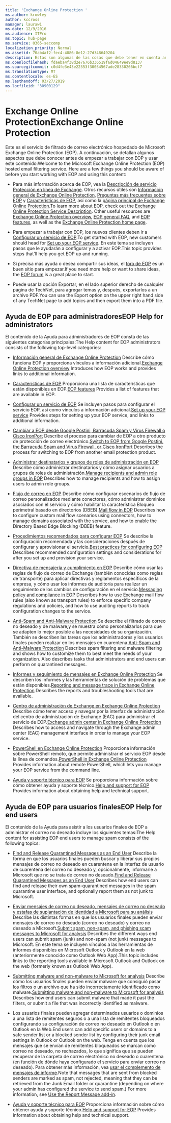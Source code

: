 ```yaml
---
title: 'Exchange Online Protection '
ms.author: krowley
author: kccross
manager: laurawi
ms.date: 12/9/2016
ms.audience: ITPro
ms.topic: hub-page
ms.service: O365-seccomp
localization_priority: Normal
ms.assetid: 70ab4af2-fec4-4886-8e12-27d348649204
description: Estas son algunas de las cosas que debe tener en cuenta antes de empezar a trabajar con EOP.
ms.openlocfilehash: fdaeba4f38d2e7676b336519f6d04649ee9d8137
ms.sourcegitcommit: c0d4fe3e43e22353f30034567ade28330266bcf7
ms.translationtype: MT
ms.contentlocale: es-ES
ms.lasthandoff: 03/27/2019
ms.locfileid: "30900129"
---
```

# <a name="exchange-online-protection"></a><span data-ttu-id="b7075-103">Exchange Online Protection</span><span class="sxs-lookup"><span data-stu-id="b7075-103">Exchange Online Protection</span></span> 

<span data-ttu-id="b7075-p101">Este es el servicio de filtrado de correo electrónico hospedado de Microsoft Exchange Online Protection (EOP). A continuación, se detallan algunos aspectos que debe conocer antes de empezar a trabajar con EOP y usar este contenido:</span><span class="sxs-lookup"><span data-stu-id="b7075-p101">Welcome to the Microsoft Exchange Online Protection (EOP) hosted email filtering service. Here are a few things you should be aware of before you start working with EOP and using this content:</span></span>
  
- <span data-ttu-id="b7075-p102">Para más información acerca de EOP, vea la [Descripción de servicio Protección en línea de Exchange](https://go.microsoft.com/fwlink/p/?LinkId=320619). Otros recursos útiles son [Información general de Exchange Online Protection](exchange-online-protection-overview.md), [Preguntas más frecuentes sobre EOP](eop-general-faq.md) y [Características de EOP](eop-features.md), así como la [página principal de Exchange Online Protection](https://go.microsoft.com/fwlink/?LinkId=279912).</span><span class="sxs-lookup"><span data-stu-id="b7075-p102">To learn more about EOP, check out the [Exchange Online Protection Service Description](https://go.microsoft.com/fwlink/p/?LinkId=320619). Other useful resources are [Exchange Online Protection overview](exchange-online-protection-overview.md), [EOP general FAQ](eop-general-faq.md), and [EOP features](eop-features.md), as well as the [Exchange Online Protection home page](https://go.microsoft.com/fwlink/?LinkId=279912).</span></span>
    
- <span data-ttu-id="b7075-108">Para empezar a trabajar con EOP, los nuevos clientes deben ir a [Configurar un servicio de EOP](set-up-your-eop-service.md).</span><span class="sxs-lookup"><span data-stu-id="b7075-108">To get started with EOP, new customers should head for [Set up your EOP service](set-up-your-eop-service.md).</span></span> <span data-ttu-id="b7075-109">En este tema se incluyen pasos que le ayudarán a configurar y a activar EOP.</span><span class="sxs-lookup"><span data-stu-id="b7075-109">This topic provides steps that'll help you get EOP up and running.</span></span> 
    
- <span data-ttu-id="b7075-110">Si precisa más ayuda o desea compartir sus ideas, el [foro de EOP](https://go.microsoft.com/fwlink/?LinkId=285351) es un buen sitio para empezar.</span><span class="sxs-lookup"><span data-stu-id="b7075-110">If you need more help or want to share ideas, the [EOP forum](https://go.microsoft.com/fwlink/?LinkId=285351) is a great place to start.</span></span> 
    
- <span data-ttu-id="b7075-111">Puede usar la opción Exportar, en el lado superior derecho de cualquier página de TechNet, para agregar temas y, después, exportarlos a un archivo PDF.</span><span class="sxs-lookup"><span data-stu-id="b7075-111">You can use the Export option on the upper right hand side of any TechNet page to add topics and then export them into a PDF file.</span></span> 
    
## <a name="eop-help-for-administrators"></a><span data-ttu-id="b7075-112">Ayuda de EOP para administradores</span><span class="sxs-lookup"><span data-stu-id="b7075-112">EOP Help for administrators</span></span>

<span data-ttu-id="b7075-113">El contenido de la Ayuda para administradores de EOP consta de las siguientes categorías principales:</span><span class="sxs-lookup"><span data-stu-id="b7075-113">The Help content for EOP administrators consists of the following top-level categories:</span></span>
  
- <span data-ttu-id="b7075-114">[Información general de Exchange Online Protection](exchange-online-protection-overview.md) Describe cómo funciona EOP y proporciona vínculos a información adicional.</span><span class="sxs-lookup"><span data-stu-id="b7075-114">[Exchange Online Protection overview](exchange-online-protection-overview.md) Introduces how EOP works and provides links to additional information.</span></span> 
    
- <span data-ttu-id="b7075-115">[Características de EOP](eop-features.md) Proporciona una lista de características que están disponibles en EOP.</span><span class="sxs-lookup"><span data-stu-id="b7075-115">[EOP features](eop-features.md) Provides a list of features that are available in EOP.</span></span> 
    
- <span data-ttu-id="b7075-116">[Configurar un servicio de EOP](set-up-your-eop-service.md) Se incluyen pasos para configurar el servicio EOP, así como vínculos a información adicional.</span><span class="sxs-lookup"><span data-stu-id="b7075-116">[Set up your EOP service](set-up-your-eop-service.md) Provides steps for setting up your EOP service, and links to additional information.</span></span> 
    
- <span data-ttu-id="b7075-117">[Cambiar a EOP desde Google Postini, Barracuda Spam y Virus Firewall o Cisco IronPort](switch-to-eop-from-google-postini-the-barracuda-spam-and-virus-firewall-or-cisco.md) Describe el proceso para cambiar de EOP a otro producto de protección de correo electrónico.</span><span class="sxs-lookup"><span data-stu-id="b7075-117">[Switch to EOP from Google Postini, the Barracuda Spam and Virus Firewall, or Cisco IronPort](switch-to-eop-from-google-postini-the-barracuda-spam-and-virus-firewall-or-cisco.md) Describes the process for switching to EOP from another email protection product.</span></span> 
    
- <span data-ttu-id="b7075-118">[Administrar destinatarios y grupos de roles de administración en EOP](manage-recipients-and-admin-role-groups-in-eop.md) Describe cómo administrar destinatarios y cómo asignar usuarios a grupos de roles de administración.</span><span class="sxs-lookup"><span data-stu-id="b7075-118">[Manage recipients and admin role groups in EOP](manage-recipients-and-admin-role-groups-in-eop.md) Describes how to manage recipients and how to assign users to admin role groups.</span></span> 
    
- <span data-ttu-id="b7075-119">[Flujo de correo en EOP](mail-flow-in-eop.md) Describe cómo configurar escenarios de flujo de correo personalizados mediante conectores, cómo administrar dominios asociados con el servicio y cómo habilitar la característica Bloqueo perimetral basado en directorios (DBEB).</span><span class="sxs-lookup"><span data-stu-id="b7075-119">[Mail flow in EOP](mail-flow-in-eop.md) Describes how to configure custom mail flow scenarios using connectors, how to manage domains associated with the service, and how to enable the Directory Based Edge Blocking (DBEB) feature.</span></span> 
    
- <span data-ttu-id="b7075-120">[Procedimientos recomendados para configurar EOP](best-practices-for-configuring-eop.md) Se describe la configuración recomendada y las consideraciones después de configurar y aprovisionar el servicio.</span><span class="sxs-lookup"><span data-stu-id="b7075-120">[Best practices for configuring EOP](best-practices-for-configuring-eop.md) Describes recommended configuration settings and considerations for after you set up and provision your service.</span></span> 
    
- <span data-ttu-id="b7075-121">[Directiva de mensajería y cumplimiento en EOP](messaging-policy-and-compliance-in-eop.md) Describe cómo usar las reglas de flujo de correo de Exchange (también conocidas como reglas de transporte) para aplicar directivas y reglamentos específicos de la empresa, y cómo usar los informes de auditoría para realizar un seguimiento de los cambios de configuración en el servicio.</span><span class="sxs-lookup"><span data-stu-id="b7075-121">[Messaging policy and compliance in EOP](messaging-policy-and-compliance-in-eop.md) Describes how to use Exchange mail flow rules (also known as transport rules) to enforce specific company regulations and policies, and how to use auditing reports to track configuration changes to the service.</span></span> 
    
- <span data-ttu-id="b7075-p104">[Anti-Spam and Anti-Malware Protection](http://technet.microsoft.com/library/93c6c227-7442-4293-b64d-ec8f15c928db.aspx) Se describe el filtrado de correo no deseado y de malware,y se muestra cómo personalizarlos para que se adapten lo mejor posible a las necesidades de su organización. También se describen las tareas que los administradores y los usuarios finales pueden realizar en los mensajes en cuarentena.</span><span class="sxs-lookup"><span data-stu-id="b7075-p104">[Anti-Spam and Anti-Malware Protection](http://technet.microsoft.com/library/93c6c227-7442-4293-b64d-ec8f15c928db.aspx) Describes spam filtering and malware filtering and shows how to customize them to best meet the needs of your organization. Also describes tasks that administrators and end users can perform on quarantined messages.</span></span> 
    
- <span data-ttu-id="b7075-124">[Informes y seguimiento de mensajes en Exchange Online Protection](reporting-and-message-trace-in-exchange-online-protection.md) Se describen los informes y las herramientas de solución de problemas que están disponibles.</span><span class="sxs-lookup"><span data-stu-id="b7075-124">[Reporting and message trace in Exchange Online Protection](reporting-and-message-trace-in-exchange-online-protection.md) Describes the reports and troubleshooting tools that are available.</span></span> 
    
- <span data-ttu-id="b7075-125">[Centro de administración de Exchange en Exchange Online Protection](../exchange-admin-center-in-exchange-online-protection-eop.md) Describe cómo tener acceso y navegar por la interfaz de administración del centro de administración de Exchange (EAC) para administrar el servicio de EOP.</span><span class="sxs-lookup"><span data-stu-id="b7075-125">[Exchange admin center in Exchange Online Protection ](../exchange-admin-center-in-exchange-online-protection-eop.md) Describes how to access and navigate through the Exchange admin center (EAC) management interface in order to manage your EOP service.</span></span> 
    
- <span data-ttu-id="b7075-126">[PowerShell en Exchange Online Protection](http://technet.microsoft.com/library/f7918a88-774a-405e-945b-bc2f5ee9f748.aspx) Proporciona información sobre PowerShell remoto, que permite administrar el servicio EOP desde la línea de comandos.</span><span class="sxs-lookup"><span data-stu-id="b7075-126">[PowerShell in Exchange Online Protection](http://technet.microsoft.com/library/f7918a88-774a-405e-945b-bc2f5ee9f748.aspx) Provides information about remote PowerShell, which lets you manage your EOP service from the command line.</span></span> 
    
- <span data-ttu-id="b7075-127">[Ayuda y soporte técnico para EOP](help-and-support-for-eop.md) Se proporciona información sobre cómo obtener ayuda y soporte técnico.</span><span class="sxs-lookup"><span data-stu-id="b7075-127">[Help and support for EOP](help-and-support-for-eop.md) Provides information about obtaining help and technical support.</span></span> 
    
## <a name="eop-help-for-end-users"></a><span data-ttu-id="b7075-128">Ayuda de EOP para usuarios finales</span><span class="sxs-lookup"><span data-stu-id="b7075-128">EOP Help for end users</span></span>
<span data-ttu-id="b7075-129"><a name="sectionSection1"> </a></span><span class="sxs-lookup"><span data-stu-id="b7075-129"></span></span>

<span data-ttu-id="b7075-130">El contenido de la Ayuda para asistir a los usuarios finales de EOP a administrar el correo no deseado incluye los siguientes temas:</span><span class="sxs-lookup"><span data-stu-id="b7075-130">The Help content for assisting EOP end users to manage spam consists of the following topics:</span></span>
  
- <span data-ttu-id="b7075-131">[Find and Release Quarantined Messages as an End User](http://technet.microsoft.com/library/e439b560-827a-4807-abd3-6b861c1ff786.aspx) Describe la forma en que los usuarios finales pueden buscar y liberar sus propios mensajes de correo no deseado en cuarentena en la interfaz de usuario de cuarentena del correo no deseado y, opcionalmente, informarle a Microsoft que no se trata de correo no deseado.</span><span class="sxs-lookup"><span data-stu-id="b7075-131">[Find and Release Quarantined Messages as an End User](http://technet.microsoft.com/library/e439b560-827a-4807-abd3-6b861c1ff786.aspx) Describes how end users can find and release their own spam-quarantined messages in the spam quarantine user interface, and optionally report them as not junk to Microsoft.</span></span> 
        
- <span data-ttu-id="b7075-132">[Enviar mensajes de correo no deseado, mensajes de correo no deseado y estafas de suplantación de identidad a Microsoft para su análisis](../submit-spam-non-spam-and-phishing-scam-messages-to-microsoft-for-analysis.md) Describe las distintas formas en que los usuarios finales pueden enviar mensajes de correo no deseado (correo no deseado) y correo no deseado a Microsoft.</span><span class="sxs-lookup"><span data-stu-id="b7075-132">[Submit spam, non-spam, and phishing scam messages to Microsoft for analysis](../submit-spam-non-spam-and-phishing-scam-messages-to-microsoft-for-analysis.md) Describes the different ways end users can submit spam (junk) and non-spam (not junk) messages to Microsoft.</span></span> <span data-ttu-id="b7075-133">En este tema se incluyen vínculos a las herramientas de informes disponibles en Microsoft Outlook y Outlook en la web (anteriormente conocido como Outlook Web App).</span><span class="sxs-lookup"><span data-stu-id="b7075-133">This topic includes links to the reporting tools available in Microsoft Outlook and Outlook on the web (formerly known as Outlook Web App).</span></span> 
    
- <span data-ttu-id="b7075-134">[Submitting malware and non-malware to Microsoft for analysis](../submitting-malware-and-non-malware-to-microsoft-for-analysis.md) Describe cómo los usuarios finales pueden enviar malware que consiguió pasar los filtros o un archivo que ha sido incorrectamente identificado como malware.</span><span class="sxs-lookup"><span data-stu-id="b7075-134">[Submitting malware and non-malware to Microsoft for analysis](../submitting-malware-and-non-malware-to-microsoft-for-analysis.md) Describes how end users can submit malware that made it past the filters, or submit a file that was incorrectly identified as malware.</span></span> 
    
- <span data-ttu-id="b7075-135">Los usuarios finales pueden agregar determinados usuarios o dominios a una lista de remitentes seguros o a una lista de remitentes bloqueados configurando su configuración de correo no deseado en Outlook o en Outlook en la Web.</span><span class="sxs-lookup"><span data-stu-id="b7075-135">End users can add specific users or domains to a safe sender list or a blocked sender list by configuring their junk email settings in Outlook or Outlook on the web.</span></span> <span data-ttu-id="b7075-136">Tenga en cuenta que los mensajes que se envían de remitentes bloqueados se marcan como correo no deseado, no rechazados, lo que significa que se pueden recuperar de la carpeta de correo electrónico no deseado o cuarentena (en función de dónde haya configurado el servicio para enviar correo no deseado). Para obtener más información, vea [usar el complemento de mensajes de informe](https://support.office.com/article/addin-b5caa9f1-cdf3-4443-af8c-ff724ea719d2).</span><span class="sxs-lookup"><span data-stu-id="b7075-136">Note that messages that are sent from blocked senders are marked as spam, not rejected, meaning that they can be retrieved from the Junk Email folder or quarantine (depending on where your admin has configured the service to send spam.) For more information, see [Use the Report Message add-in](https://support.office.com/article/addin-b5caa9f1-cdf3-4443-af8c-ff724ea719d2).</span></span>
    
- <span data-ttu-id="b7075-137">[Ayuda y soporte técnico para EOP](help-and-support-for-eop.md) Proporciona información sobre cómo obtener ayuda y soporte técnico.</span><span class="sxs-lookup"><span data-stu-id="b7075-137">[Help and support for EOP](help-and-support-for-eop.md) Provides information about obtaining help and technical support.</span></span> 
    
